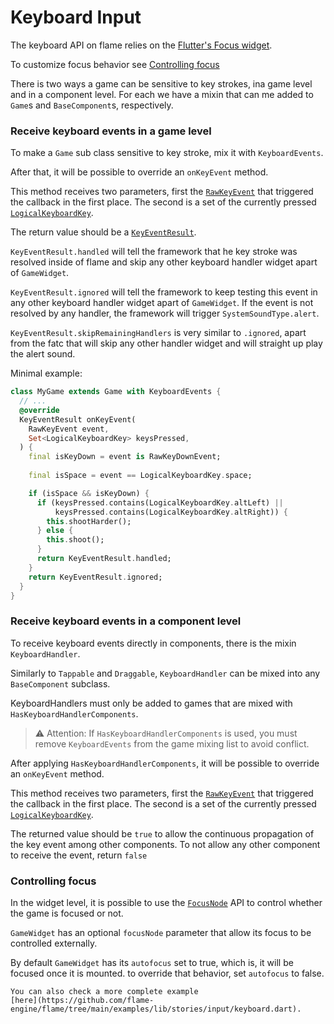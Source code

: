 # Keyboard Input

The keyboard API on flame relies on the 
[Flutter's Focus widget](https://api.flutter.dev/flutter/widgets/Focus-class.html).

To customize focus behavior see [Controlling focus](#controlling-focus)

There is two ways a game can be sensitive to key strokes, ina game level and in a component level.
For each we have a mixin that can me added to  `Game`s and `BaseComponent`s, respectively. 

### Receive keyboard events in a game level

To make a `Game` sub class sensitive to key stroke, mix it with `KeyboardEvents`.

After that, it will be possible to override an `onKeyEvent` method.

This method receives two parameters, first the [`RawKeyEvent`](https://api.flutter.dev/flutter/services/RawKeyEvent-class.html) 
that triggered the callback in the first place. The second is a set of the currently pressed [`LogicalKeyboardKey`](https://api.flutter.dev/flutter/widgets/KeyEventResult-class.html).

The return value should be a [`KeyEventResult`](https://api.flutter.dev/flutter/widgets/KeyEventResult-class.html). 

`KeyEventResult.handled` will tell the framework that he key stroke was resolved inside of flame and skip any other keyboard handler widget apart of `GameWidget`.

`KeyEventResult.ignored` will tell the framework to keep testing this event in any other keyboard handler widget apart of `GameWidget`. If the event is not resolved by any handler, the framework will trigger `SystemSoundType.alert`.

`KeyEventResult.skipRemainingHandlers` is very similar to `.ignored`, apart from the fatc that will skip any other handler widget and will straight up play the alert sound.

Minimal example:

```dart
class MyGame extends Game with KeyboardEvents {
  // ...
  @override
  KeyEventResult onKeyEvent(
    RawKeyEvent event,
    Set<LogicalKeyboardKey> keysPressed,
  ) {
    final isKeyDown = event is RawKeyDownEvent;
    
    final isSpace = event == LogicalKeyboardKey.space;

    if (isSpace && isKeyDown) {
      if (keysPressed.contains(LogicalKeyboardKey.altLeft) ||
          keysPressed.contains(LogicalKeyboardKey.altRight)) {
        this.shootHarder();
      } else {
        this.shoot();
      }
      return KeyEventResult.handled;
    }
    return KeyEventResult.ignored;
  }
}
```

### Receive keyboard events in a component level

To receive keyboard events directly in components, there is the mixin `KeyboardHandler`.

Similarly to `Tappable` and `Draggable`, `KeyboardHandler` can be mixed into any `BaseComponent` 
subclass. 

KeyboardHandlers must only be added to games that are mixed with `HasKeyboardHandlerComponents`.

> ⚠️ Attention: If `HasKeyboardHandlerComponents` is used, you must remove `KeyboardEvents` 
> from the game mixing list to avoid conflict.

After applying `HasKeyboardHandlerComponents`, it will be possible to override an `onKeyEvent` method.

This method receives two parameters, first the [`RawKeyEvent`](https://api.flutter.dev/flutter/services/RawKeyEvent-class.html) 
that triggered the callback in the first place. The second is a set of the currently pressed [`LogicalKeyboardKey`](https://api.flutter.dev/flutter/widgets/KeyEventResult-class.html).

The returned value should be `true` to allow the continuous propagation of the key event among other components. 
To not allow any other component to receive the event, return `false`


### Controlling focus

In the widget level, it is possible to use the [`FocusNode`](https://api.flutter.dev/flutter/widgets/FocusNode-class.html) API to control whether the game is focused or not. 

`GameWidget` has an optional `focusNode` parameter that allow its focus to be controlled externally.

By default `GameWidget` has its `autofocus` set to true, which is, it will be focused once it is mounted. to override that behavior, set `autofocus` to false.

```
You can also check a more complete example
[here](https://github.com/flame-engine/flame/tree/main/examples/lib/stories/input/keyboard.dart).
